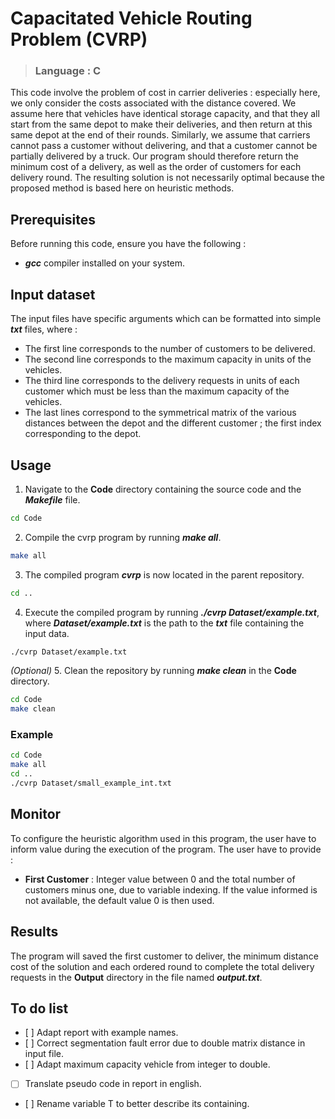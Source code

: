 # Capacitated Vehicle Routing Problem (CVRP) #
> ### Language : C ###

This code involve the problem of cost in carrier deliveries : especially here, we only consider the costs associated with the distance covered.
We assume here that vehicles have identical storage capacity, and that they all start from the same depot to make their deliveries, and then return at this same depot at the end of their rounds.
Similarly, we assume that carriers cannot pass a customer without delivering, and that a customer
cannot be partially delivered by a truck.
Our program should therefore return the minimum cost of a delivery, as well as the order of customers for each delivery round. The resulting solution is not necessarily optimal because the proposed method is based here on heuristic methods.

## Prerequisites ##

Before running this code, ensure you have the following :

- ***gcc*** compiler installed on your system.

## Input dataset ##

The input files have specific arguments which can be formatted into simple
***txt*** files, where :
- The first line corresponds to the number of customers to be delivered.
- The second line corresponds to the maximum capacity in units of the vehicles.
- The third line corresponds to the delivery requests in units of each customer
which must be less than the maximum capacity of the vehicles.
- The last lines correspond to the symmetrical matrix of the various distances
between the depot and the different customer ; the first index corresponding to
the depot.

## Usage ##


1. Navigate to the **Code** directory containing the source code and the ***Makefile*** file.
```bash
cd Code
```
2. Compile the cvrp program by running ***make all***.
```bash
make all
```
3. The compiled program ***cvrp*** is now located in the parent repository.
```bash
cd ..
```
4. Execute the compiled program by running ***./cvrp Dataset/example.txt***, where ***Dataset/example.txt*** is the path to the ***txt*** file containing the input data.
```bash
./cvrp Dataset/example.txt
```
*(Optional)* 5. Clean the repository by running ***make clean*** in the **Code** directory.

```bash
cd Code
make clean
```

### Example ###

```bash
cd Code
make all
cd ..
./cvrp Dataset/small_example_int.txt
```

## Monitor ##

To configure the heuristic algorithm used in this program, the user have to inform value during the execution of the program. The user have to provide :
- **First Customer** : Integer value between 0 and the total number of customers minus one, due to variable indexing. If the value informed is not available, the default value 0 is then used.

## Results ##

The program will saved the first customer to deliver, the minimum distance cost of the solution and each ordered round to complete the total delivery requests in the **Output** directory in the file named ***output.txt***.

## To do list ##

- [ ] Adapt report with example names.
- [ ] Correct segmentation fault error due to double matrix distance in input file.
- [ ] Adapt maximum capacity vehicle from integer to double.
- [ ] Translate pseudo code in report in english.
- [ ] Rename variable T to better describe its containing.
